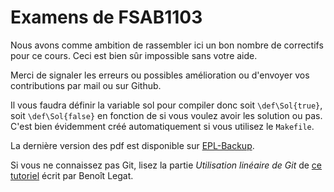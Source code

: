 Examens de FSAB1103
===================

Nous avons comme ambition de rassembler ici un bon nombre de correctifs
pour ce cours.
Ceci est bien sûr impossible sans votre aide.

Merci de signaler les erreurs ou possibles amélioration
ou d'envoyer vos contributions
par mail ou sur Github.

Il vous faudra définir la variable sol pour compiler donc soit
`\def\Sol{true}`, soit `\def\Sol{false}` en fonction de si vous voulez
avoir les solution ou pas.
C'est bien évidemment créé automatiquement si vous utilisez le `Makefile`.

La dernière version des pdf est disponible sur
[EPL-Backup](https://www.dropbox.com/sh/5a1dfg8e17bbgkw/bgVWq1icjf).

Si vous ne connaissez pas Git,
lisez la partie *Utilisation linéaire de Git* de
[ce tutoriel](http://sites.uclouvain.be/SystInfo/notes/Outils/html/git.html)
écrit par Benoît Legat.
